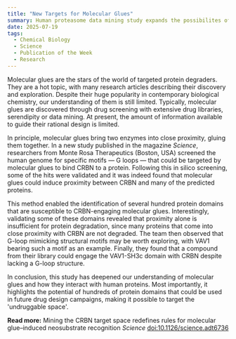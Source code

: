 ```yaml
---
title: "New Targets for Molecular Glues"  
summary: Human proteasome data mining study expands the possibilites of protein degradation.
date: 2025-07-19
tags:
  - Chemical Biology
  - Science
  - Publication of the Week
  - Research
---
```


Molecular glues are the stars of the world of targeted protein degraders. They are a hot topic, with many research articles describing their discovery and exploration. Despite their huge popularity in contemporary biological chemistry, our understanding of them is still limited. Typically, molecular glues are discovered through drug screening with extensive drug libraries, serendipity or data mining. At present, the amount of information available to guide their rational design is limited.

In principle, molecular glues bring two enzymes into close proximity, gluing them together. In a new study published in the magazine *Science*, researchers from Monte Rosa Therapeutics (Boston, USA) screened the human genome for specific motifs — G loops — that could be targeted by molecular glues to bind CRBN to a protein. Following this in silico screening, some of the hits were validated and it was indeed found that molecular glues could induce proximity between CRBN and many of the predicted proteins. 

This method enabled the identification of several hundred protein domains that are susceptible to CRBN-engaging molecular glues. Interestingly, validating some of these domains revealed that proximity alone is insufficient for protein degradation, since many proteins that come into close proximity with CRBN are not degraded. The team then observed that G-loop mimicking structural motifs may be worth exploring, with VAV1 bearing such a motif as an example. Finally, they found that a compound from their library could engage the VAV1-SH3c domain with CRBN despite lacking a G-loop structure.

In conclusion, this study has deepened our understanding of molecular glues and how they interact with human proteins. Most importantly, it highlights the potential of hundreds of protein domains that could be used in future drug design campaigns, making it possible to target the 'undruggable space'.

**Read more:** Mining the CRBN target space redefines rules for molecular glue–induced neosubstrate recognition *Science* [doi:10.1126/science.adt6736](https://www.science.org/doi/10.1126/science.adt6736)